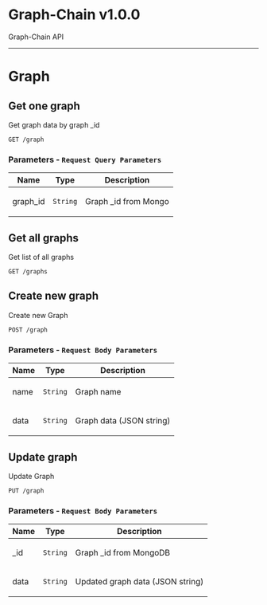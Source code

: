 # Graph-Chain v1.0.0

Graph-Chain API
___
# Graph

## Get one graph

<p>Get graph data by graph _id</p>

```
GET /graph
```

### Parameters - `Request Query Parameters`

| Name | Type       | Description       |
|------|------------|-------------------|
| graph_id | `String` | <p>Graph _id from Mongo</p> |

## Get all graphs

<p>Get list of all graphs</p>

```
GET /graphs
```

## Create new graph

<p>Create new Graph</p>

```
POST /graph
```

### Parameters - `Request Body Parameters`

| Name | Type       | Description                     |
|------|------------|---------------------------------|
| name | `String` | <p>Graph name</p>               |
| data | `String` | <p>Graph data (JSON string)</p> |

## Update graph

<p>Update Graph</p>

```
PUT /graph
```

### Parameters - `Request Body Parameters`

| Name | Type       | Description                             |
|------|------------|-----------------------------------------|
| _id  | `String` | <p>Graph _id from MongoDB</p>           |
| data | `String` | <p>Updated graph data (JSON string)</p> |

